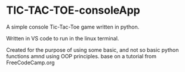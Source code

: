 # TIC-TAC-TOE-consoleApp

A simple console Tic-Tac-Toe game written in python.

Written in VS code to run in the linux terminal.

Created for the purpose of using some basic, and not so basic python functions amnd using OOP principles.
base on a tutorial from FreeCodeCamp.org
